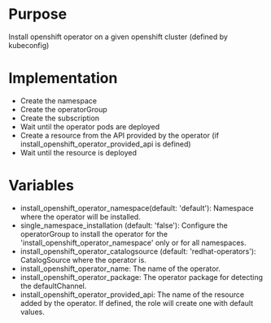 # Purpose

Install openshift operator on a given openshift cluster (defined by kubeconfig)

# Implementation

- Create the namespace
- Create the operatorGroup
- Create the subscription
- Wait until the operator pods are deployed
- Create a resource from the API provided by the operator (if install_openshift_operator_provided_api is defined)
- Wait until the resource is deployed

# Variables

- install_openshift_operator_namespace(default: 'default'): Namespace where the operator will be installed.
- single_namespace_installation (default: 'false'): Configure the operatorGroup to install the operator for the 'install_openshift_operator_namespace' only or for all namespaces.
- install_openshift_operator_catalogsource (default: 'redhat-operators'): CatalogSource where the operator is.
- install_openshift_operator_name: The name of the operator.
- install_openshift_operator_package: The operator package for detecting the defaultChannel.
- install_openshift_operator_provided_api: The name of the resource added by the operator. If defined, the role will create one with default values.
